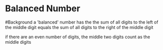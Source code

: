 # Balanced Number

#Background
a 'balanced' number has the the sum of all digits to the left of the middle digit equals the sum of all digits to the right of the middle digit

if there are an even number of digits, the middle two digits count as the middle digits

